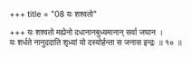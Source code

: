 +++
title = "08 यः शश्वतो"

+++
यः शश्वतो मह्येनो दधानानबुध्यमानान् सर्वा जघान ।  
यः शर्धते नानुददाति शृध्यां यो दस्योर्हन्ता स जनास इन्द्रः ॥ १० ॥